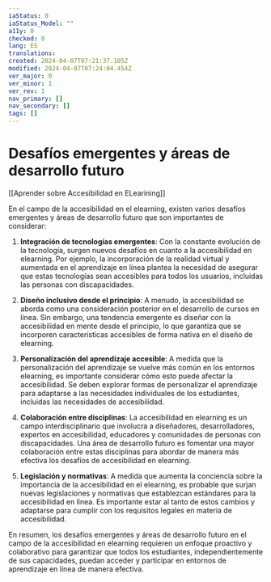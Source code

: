 ```yaml
---
iaStatus: 0
iaStatus_Model: ""
a11y: 0
checked: 0
lang: ES
translations: 
created: 2024-04-07T07:21:37.105Z
modified: 2024-04-07T07:24:04.454Z
ver_major: 0
ver_minor: 1
ver_rev: 1
nav_primary: []
nav_secondary: []
tags: []
---
```

# Desafíos emergentes y áreas de desarrollo futuro

[[Aprender sobre Accesibilidad en ELearining]]

En el campo de la accesibilidad en el elearning, existen varios desafíos emergentes y áreas de desarrollo futuro que son importantes de considerar:

1. **Integración de tecnologías emergentes**: Con la constante evolución de la tecnología, surgen nuevos desafíos en cuanto a la accesibilidad en elearning. Por ejemplo, la incorporación de la realidad virtual y aumentada en el aprendizaje en línea plantea la necesidad de asegurar que estas tecnologías sean accesibles para todos los usuarios, incluidas las personas con discapacidades.

2. **Diseño inclusivo desde el principio**: A menudo, la accesibilidad se aborda como una consideración posterior en el desarrollo de cursos en línea. Sin embargo, una tendencia emergente es diseñar con la accesibilidad en mente desde el principio, lo que garantiza que se incorporen características accesibles de forma nativa en el diseño de elearning.

3. **Personalización del aprendizaje accesible**: A medida que la personalización del aprendizaje se vuelve más común en los entornos elearning, es importante considerar cómo esto puede afectar la accesibilidad. Se deben explorar formas de personalizar el aprendizaje para adaptarse a las necesidades individuales de los estudiantes, incluidas las necesidades de accesibilidad.

4. **Colaboración entre disciplinas**: La accesibilidad en elearning es un campo interdisciplinario que involucra a diseñadores, desarrolladores, expertos en accesibilidad, educadores y comunidades de personas con discapacidades. Una área de desarrollo futuro es fomentar una mayor colaboración entre estas disciplinas para abordar de manera más efectiva los desafíos de accesibilidad en elearning.

5. **Legislación y normativas**: A medida que aumenta la conciencia sobre la importancia de la accesibilidad en el elearning, es probable que surjan nuevas legislaciones y normativas que establezcan estándares para la accesibilidad en línea. Es importante estar al tanto de estos cambios y adaptarse para cumplir con los requisitos legales en materia de accesibilidad.

En resumen, los desafíos emergentes y áreas de desarrollo futuro en el campo de la accesibilidad en elearning requieren un enfoque proactivo y colaborativo para garantizar que todos los estudiantes, independientemente de sus capacidades, puedan acceder y participar en entornos de aprendizaje en línea de manera efectiva.
